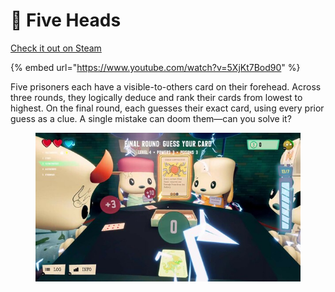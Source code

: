 # 🤯 Five Heads

[Check it out on Steam](https://store.steampowered.com/app/3370840/Five_Heads/)

{% embed url="https://www.youtube.com/watch?v=5XjKt7Bod90" %}

Five prisoners each have a visible-to-others card on their forehead. Across three rounds, they logically deduce and rank their cards from lowest to highest. On the final round, each guesses their exact card, using every prior guess as a clue. A single mistake can doom them—can you solve it?

<figure><img src="../.gitbook/assets/ss_789c753406bca804ad785c112e431222d3a99b00.600x338.jpg" alt=""><figcaption></figcaption></figure>
